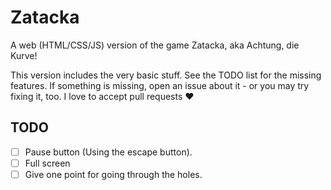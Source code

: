 # Zatacka
A web (HTML/CSS/JS) version of the game Zatacka, aka Achtung, die Kurve!

This version includes the very basic stuff.
See the TODO list for the missing features.
If something is missing, open an issue about it -
or you may try fixing it, too. I love to accept pull requests :heart:

## TODO
- [ ] Pause button (Using the escape button).
- [ ] Full screen
- [ ] Give one point for going through the holes.
